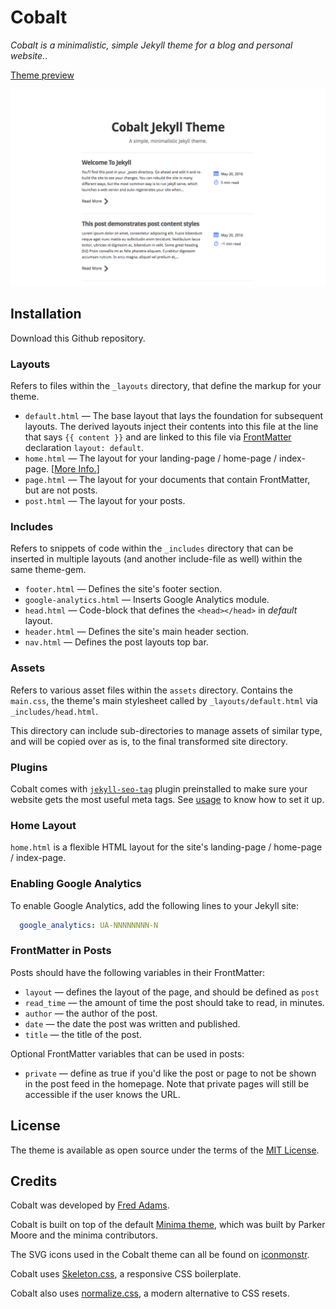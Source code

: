 # Cobalt

*Cobalt is a minimalistic, simple Jekyll theme for a blog and personal website.*.

[Theme preview](https://xtrp.github.io/cobalt-jekyll-theme/)

![Cobalt theme preview](/screenshot.png)

## Installation

Download this Github repository.

### Layouts

Refers to files within the `_layouts` directory, that define the markup for your theme.

  - `default.html` &mdash; The base layout that lays the foundation for subsequent layouts. The derived layouts inject their contents into this file at the line that says ` {{ content }} ` and are linked to this file via [FrontMatter](https://jekyllrb.com/docs/frontmatter/) declaration `layout: default`.
  - `home.html` &mdash; The layout for your landing-page / home-page / index-page. [[More Info.](#home-layout)]
  - `page.html` &mdash; The layout for your documents that contain FrontMatter, but are not posts.
  - `post.html` &mdash; The layout for your posts.

### Includes

Refers to snippets of code within the `_includes` directory that can be inserted in multiple layouts (and another include-file as well) within the same theme-gem.

  - `footer.html` &mdash; Defines the site's footer section.
  - `google-analytics.html` &mdash; Inserts Google Analytics module.
  - `head.html` &mdash; Code-block that defines the `<head></head>` in *default* layout.
  - `header.html` &mdash; Defines the site's main header section.
  - `nav.html` &mdash; Defines the post layouts top bar.

### Assets

Refers to various asset files within the `assets` directory.
Contains the `main.css`, the theme's main stylesheet called by `_layouts/default.html` via `_includes/head.html`.

This directory can include sub-directories to manage assets of similar type, and will be copied over as is, to the final transformed site directory.

### Plugins

Cobalt comes with [`jekyll-seo-tag`](https://github.com/jekyll/jekyll-seo-tag) plugin preinstalled to make sure your website gets the most useful meta tags. See [usage](https://github.com/jekyll/jekyll-seo-tag#usage) to know how to set it up.

### Home Layout

`home.html` is a flexible HTML layout for the site's landing-page / home-page / index-page. <br/>

### Enabling Google Analytics

To enable Google Analytics, add the following lines to your Jekyll site:

```yaml
  google_analytics: UA-NNNNNNNN-N
```

### FrontMatter in Posts

Posts should have the following variables in their FrontMatter:

 - `layout` &mdash; defines the layout of the page, and should be defined as `post`
 - `read_time` &mdash; the amount of time the post should take to read, in minutes.
 - `author` &mdash; the author of the post.
 - `date` &mdash; the date the post was written and published.
 - `title` &mdash; the title of the post.

Optional FrontMatter variables that can be used in posts:

 - `private` &mdash; define as true if you'd like the post or page to not be shown in the post feed in the homepage. Note that private pages will still be accessible if the user knows the URL.

## License

The theme is available as open source under the terms of the [MIT License](http://opensource.org/licenses/MIT).

## Credits

Cobalt was developed by [Fred Adams](https://xtrp.github.io).

Cobalt is built on top of the default [Minima theme](https://jekyll.github.io/minima/), which was built by Parker Moore and the minima contributors.

The SVG icons used in the Cobalt theme can all be found on [iconmonstr](http://iconmonstr.com).

Cobalt uses [Skeleton.css](http://getskeleton.com), a responsive CSS boilerplate.

Cobalt also uses [normalize.css](https://necolas.github.io/normalize.css/), a modern alternative to CSS resets.
